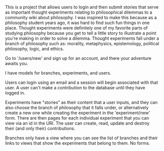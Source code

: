 This is a project that allows users to login and then submit stories that serve as important thought experiments relating to philosophical dilemmas to a community wiki about philosophy. I was inspired to make this because as a philosophy student years ago, it was hard to find such fun things in one place. Thought experiments were definitely one of my favorite parts of studying philosophy because you get to tell a little story to illustrate a point you're making in order to solve a dilemma. Thought experiments fall under a branch of philosophy such as: morality, metaphysics, epistemology, political philosophy, logic, and ethics.

Go to '/users/new' and sign up for an account, and there your adventure awaits you.

I have models for branches, experiments, and users.

Users can login using an email and a session will begin associated with that user. A user can't make a contribution to the database until they have logged in.

Experiments have "stories" as their content that a user inputs, and they can also choose the branch of philosophy that it falls under, or alternatively create a new one while creating the experiment in the 'experiment/new' form. There are then pages for each individual experiment that you can view via an id in the URI. The user can create, read, update and destroy their (and only their) contributions.

Branches only have a view where you can see the list of branches and their links to views that show the experiments that belong to them. No forms.
